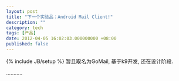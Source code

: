 ```yaml
---
layout: post
title: "下一个实验品：Android Mail Client!"
description: ""
category: tech
tags: [产品]
date: 2012-04-05 16:02:03.000000000 +08:00
published: false
---
```

{% include JB/setup %}
暂且取名为GoMail, 基于k9开发, 还在设计阶段.

...........
